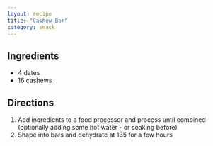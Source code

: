 ```yaml
---
layout: recipe
title: "Cashew Bar"
category: snack
---
```


## Ingredients

- 4 dates
- 16 cashews

## Directions

1. Add ingredients to a food processor and process until combined (optionally adding some hot water - or soaking before)
2. Shape into bars and dehydrate at 135 for a few hours
